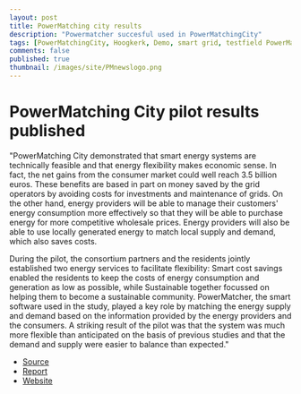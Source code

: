 ```yaml
---
layout: post
title: PowerMatching city results
description: "Powermatcher succesful used in PowerMatchingCity"
tags: [PowerMatchingCity, Hoogkerk, Demo, smart grid, testfield PowerMatcher, PowerMatcherSuite]
comments: false
published: true
thumbnail: /images/site/PMnewslogo.png
---
```


# PowerMatching City pilot results published

"PowerMatching City demonstrated that smart energy systems are technically feasible and that energy flexibility makes economic sense. In fact, the net gains from the consumer market could well reach 3.5 billion euros. These benefits are based in part on money saved by the grid operators by avoiding costs for investments and maintenance of grids. On the other hand, energy providers will be able to manage their customers' energy consumption more effectively so that they will be able to purchase energy for more competitive wholesale prices. Energy providers will also be able to use locally generated energy to match local supply and demand, which also saves costs.
 
During the pilot, the consortium partners and the residents jointly established two energy services to facilitate flexibility: Smart cost savings enabled the residents to keep the costs of energy consumption and generation as low as possible, while Sustainable together focussed on helping them to become a sustainable community. PowerMatcher, the smart software used in the study, played a key role by matching the energy supply and demand based on the information provided by the energy providers and the consumers. A striking result of the pilot was that the system was much more flexible than anticipated on the basis of previous studies and that the demand and supply were easier to balance than expected."

* [Source](http://www.powermatchingcity.nl/site/pagina.php?id=73)
* [Report](https://github.com/flexiblepower/flexiblepower.github.io/raw/master/download/PowerMatching%20City_brochure_final_UK_29-04-2015.pdf)
* [Website](http://www.powermatchingcity.nl/site/pagina.php?id=41)

